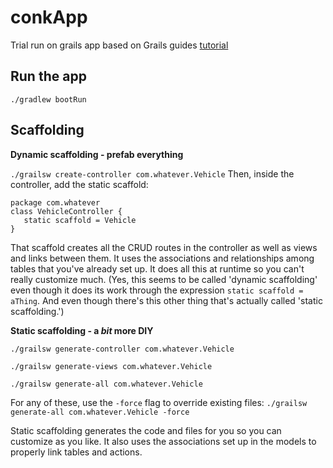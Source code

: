 # conkApp
Trial run on grails app based on Grails guides [tutorial](http://guides.grails.org/creating-your-first-grails-app/guide/index.html)

## Run the app
`./gradlew bootRun`

## Scaffolding
 **Dynamic scaffolding - prefab everything**

 `./grailsw create-controller com.whatever.Vehicle` Then, inside the controller, add the static scaffold: 
 ```
 package com.whatever
 class VehicleController {
    static scaffold = Vehicle
}
```
That scaffold creates all the CRUD routes in the controller as well as views and links between them. It uses the associations and relationships among tables that you've already set up. It does all this at runtime so you can't really customize much. (Yes, this seems to be called 'dynamic scaffolding' even though it does its work through the expression `static scaffold = aThing`. And even though there's this other thing that's actually called 'static scaffolding.')

 **Static scaffolding - a *bit* more DIY**

`./grailsw generate-controller com.whatever.Vehicle`

`./grailsw generate-views com.whatever.Vehicle`

`./grailsw generate-all com.whatever.Vehicle` 

For any of these, use the `-force` flag to override existing files: `./grailsw generate-all com.whatever.Vehicle -force`

Static scaffolding generates the code and files for you so you can customize as you like. It also uses the associations set up in the models to properly link tables and actions.
